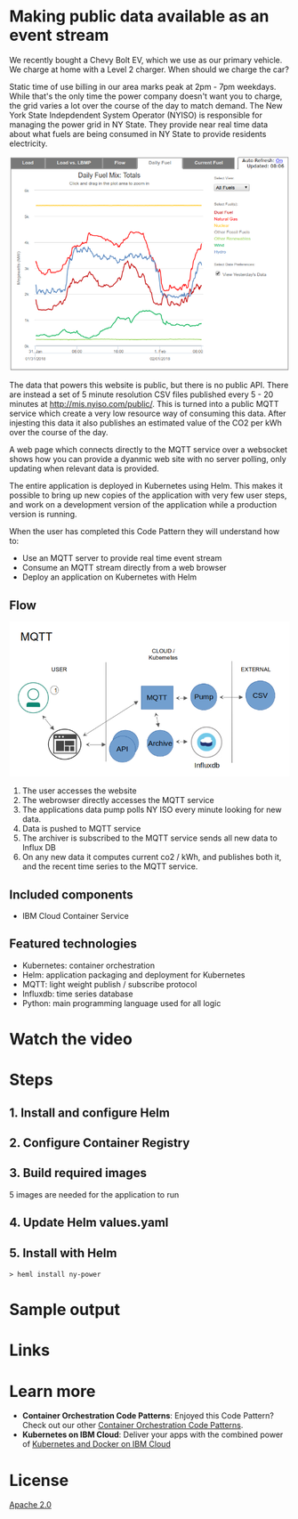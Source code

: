 # Making public data available as an event stream #

We recently bought a Chevy Bolt EV, which we use as our primary
vehicle. We charge at home with a Level 2 charger. When should we
charge the car?

Static time of use billing in our area marks peak at 2pm - 7pm
weekdays. While that's the only time the power company doesn't want
you to charge, the grid varies a lot over the course of the day to
match demand. The New York State Indepdendent System Operator (NYISO)
is responsible for managing the power grid in NY State. They provide
near real time data about what fuels are being consumed in NY State to
provide residents electricity.

![NY Power Realtime Grid](web/images/screenshot_372.png)

The data that powers this website is public, but there is no public
API. There are instead a set of 5 minute resolution CSV files
published every 5 - 20 minutes at http://mis.nyiso.com/public/. This
is turned into a public MQTT service which create a very low resource
way of consuming this data. After injesting this data it also
publishes an estimated value of the CO2 per kWh over the course of the
day.

A web page which connects directly to the MQTT service over a
websocket shows how you can provide a dyanmic web site with no server
polling, only updating when relevant data is provided.

The entire application is deployed in Kubernetes using Helm. This
makes it possible to bring up new copies of the application with very
few user steps, and work on a development version of the application
while a production version is running.

When the user has completed this Code Pattern they will understand how
to:

* Use an MQTT server to provide real time event stream
* Consume an MQTT stream directly from a web browser
* Deploy an application on Kubernetes with Helm

## Flow

![Architecture Diagram](web/images/arch-diagram.png)

1. The user accesses the website
2. The webrowser directly accesses the MQTT service
3. The applications data pump polls NY ISO every minute looking for
   new data.
4. Data is pushed to MQTT service
5. The archiver is subscribed to the MQTT service sends all new data
   to Influx DB
6. On any new data it computes current co2 / kWh, and publishes both
   it, and the recent time series to the MQTT service.

## Included components

* IBM Cloud Container Service

## Featured technologies

* Kubernetes: container orchestration
* Helm: application packaging and deployment for Kubernetes
* MQTT: light weight publish / subscribe protocol
* Influxdb: time series database
* Python: main programming language used for all logic

# Watch the video

# Steps

## 1. Install and configure Helm

## 2. Configure Container Registry

## 3. Build required images

5 images are needed for the application to run

## 4. Update Helm values.yaml

## 5. Install with Helm

```
> heml install ny-power
```

# Sample output

# Links

# Learn more

* **Container Orchestration Code Patterns**: Enjoyed this Code Pattern? Check out our other [Container Orchestration Code Patterns](https://developer.ibm.com/code/technologies/container-orchestration/).
* **Kubernetes on IBM Cloud**: Deliver your apps with the combined power of [Kubernetes and Docker on IBM Cloud](https://www.ibm.com/cloud-computing/bluemix/containers)

# License
[Apache 2.0](LICENSE)
